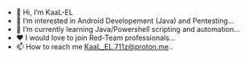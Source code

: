 - 👋 Hi, I’m KaaL-EL
- 👀 I’m interested in Android Developement (Java) and Pentesting...
- 🌱 I’m currently learning Java/Powershell scripting and automation...
- ❤ I would love to join Red-Team professionals... 
- 📫 How to reach me KaaL_EL.711z@proton.me..

<!---
xKaaL-EL/xKaaL-EL is a ✨ special ✨ repository because its `README.md` (this file) appears on your GitHub profile.
You can click the Preview link to take a look at your changes.
--->
